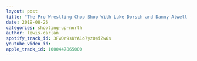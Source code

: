 ```yaml
---
layout: post
title: "The Pro Wrestling Chop Shop With Luke Dorsch and Danny Atwell - Ep. 3"
date: 2019-08-26
categories: shooting-up-north
author: lewis-carlan
spotify_track_id: 3FwDr9sKYA1o7yz04iZw6s
youtube_video_id: 
apple_track_id: 1000447865000
---
```

